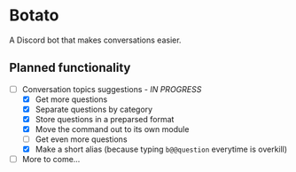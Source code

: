 # Botato 

A Discord bot that makes conversations easier.

## Planned functionality

- [ ] Conversation topics suggestions - *IN PROGRESS*
  - [x] Get more questions
  - [x] Separate questions by category
  - [x] Store questions in a preparsed format
  - [x] Move the command out to its own module
  - [ ] Get even more questions
  - [x] Make a short alias (because typing `b@@question` everytime is overkill)
- [ ] More to come...
